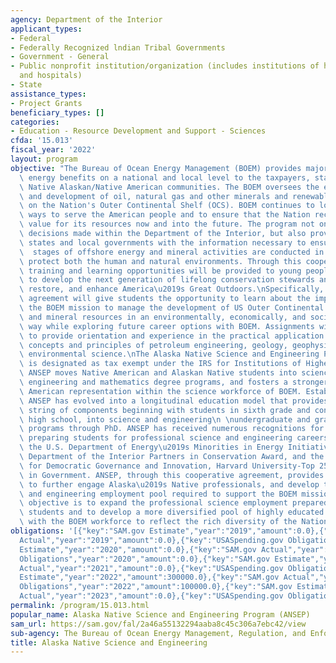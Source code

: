 ```yaml
---
agency: Department of the Interior
applicant_types:
- Federal
- Federally Recognized lndian Tribal Governments
- Government - General
- Public nonprofit institution/organization (includes institutions of higher education
  and hospitals)
- State
assistance_types:
- Project Grants
beneficiary_types: []
categories:
- Education - Resource Development and Support - Sciences
cfda: '15.013'
fiscal_year: '2022'
layout: program
objective: "The Bureau of Ocean Energy Management (BOEM) provides major economic and\
  \ energy benefits on a national and local level to the taxpayers, states, and the\
  \ Native Alaskan/Native American communities. The BOEM oversees the exploration\
  \ and development of oil, natural gas and other minerals and renewable energy alternatives\
  \ on the Nation's Outer Continental Shelf (OCS). BOEM continues to look for better\
  \ ways to serve the American people and to ensure that the Nation receives the best\
  \ value for its resources now and into the future. The program not only supports\
  \ decisions made within the Department of the Interior, but also provides coastal\
  \ states and local governments with the information necessary to ensure that all\
  \  stages of offshore energy and mineral activities are conducted in a  manner to\
  \ protect both the human and natural environments. Through this cooperative agreement,\
  \ training and learning opportunities will be provided to young people in order\
  \ to develop the next generation of lifelong conservation stewards and protect,\
  \ restore, and enhance America\u2019s Great Outdoors.\nSpecifically, this cooperative\
  \ agreement will give students the opportunity to learn about the importance of\
  \ the BOEM mission to manage the development of US Outer Continental Shelf energy\
  \ and mineral resources in an environmentally, economically, and social conscious\
  \ way while exploring future career options with BOEM. Assignments will be designed\
  \ to provide orientation and experience in the practical application of the theories,\
  \ concepts and principles of petroleum engineering, geology, geophysics, and/or\
  \ environmental science.\nThe Alaska Native Science and Engineering Program (ANSEP)\
  \ is designated as tax exempt under the IRS for Institutions of Higher Education.\
  \ ANSEP moves Native American and Alaskan Native students into science, technology,\
  \ engineering and mathematics degree programs, and fosters a stronger Indigenous\
  \ American representation within the science workforce of BOEM. Established in 1995,\
  \ ANSEP has evolved into a longitudinal education model that provides a continuous\
  \ string of components beginning with students in sixth grade and continuing through\
  \ high school, into science and engineering\n \nundergraduate and graduate degree\
  \ programs through PhD. ANSEP has received numerous recognitions for successfully\
  \ preparing students for professional science and engineering careers including\
  \ the U.S. Department of Energy\u2019s Minorities in Energy Initiative, the U.S.\
  \ Department of the Interior Partners in Conservation Award, and the Ash Center\
  \ for Democratic Governance and Innovation, Harvard University-Top 25 Innovations\
  \ in Government. ANSEP, through this cooperative agreement, provides an opportunity\
  \ to further engage Alaska\u2019s Native professionals, and develop the future scientific\
  \ and engineering employment pool required to support the BOEM mission. The overall\
  \ objective is to expand the professional science employment preparedness of ANSEP\
  \ students and to develop a more diversified pool of highly educated professionals\
  \ with the BOEM workforce to reflect the rich diversity of the Nation."
obligations: '[{"key":"SAM.gov Estimate","year":"2019","amount":0.0},{"key":"SAM.gov
  Actual","year":"2019","amount":0.0},{"key":"USASpending.gov Obligations","year":"2019","amount":0.0},{"key":"SAM.gov
  Estimate","year":"2020","amount":0.0},{"key":"SAM.gov Actual","year":"2020","amount":0.0},{"key":"USASpending.gov
  Obligations","year":"2020","amount":0.0},{"key":"SAM.gov Estimate","year":"2021","amount":100000.0},{"key":"SAM.gov
  Actual","year":"2021","amount":0.0},{"key":"USASpending.gov Obligations","year":"2021","amount":0.0},{"key":"SAM.gov
  Estimate","year":"2022","amount":300000.0},{"key":"SAM.gov Actual","year":"2022","amount":300000.0},{"key":"USASpending.gov
  Obligations","year":"2022","amount":100000.0},{"key":"SAM.gov Estimate","year":"2023","amount":300000.0},{"key":"SAM.gov
  Actual","year":"2023","amount":0.0},{"key":"USASpending.gov Obligations","year":"2023","amount":50000.0}]'
permalink: /program/15.013.html
popular_name: Alaska Native Science and Engineering Program (ANSEP)
sam_url: https://sam.gov/fal/2a46a55132294aaba8c45c306a7ebc42/view
sub-agency: The Bureau of Ocean Energy Management, Regulation, and Enforcement
title: Alaska Native Science and Engineering
---
```


